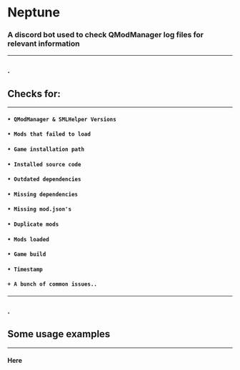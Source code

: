# Neptune
### A discord bot used to check QModManager log files for relevant information
---
### .

## Checks for:
---
#### `• QModManager & SMLHelper Versions`
#### `• Mods that failed to load`
#### `• Game installation path`
#### `• Installed source code`
#### `• Outdated dependencies`
#### `• Missing dependencies`
#### `• Missing mod.json's`
#### `• Duplicate mods`
#### `• Mods loaded`
#### `• Game build`
#### `• Timestamp`
#### `+ A bunch of common issues..`
---
### .

## Some usage examples
---
#### Here
